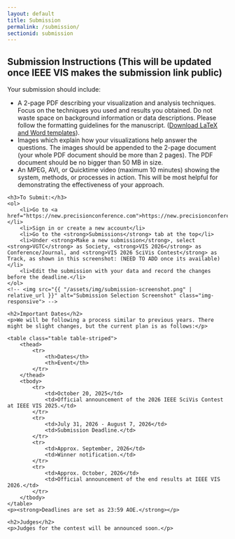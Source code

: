 ```yaml
---
layout: default
title: Submission
permalink: /submission/
sectionid: submission
---
```


<div class="container">
    <!-- <h1>Submission</h1> -->
    <h2>Submission Instructions (This will be updated once IEEE VIS makes the submission link public)</h2>
    <p>Your submission should include:</p>
    <ul>
        <li>A 2-page PDF describing your visualization and analysis techniques. Focus on the techniques you used and results you obtained. Do not waste space on background information or data descriptions. Please follow the formatting guidelines for the manuscript. (<a href="https://www.github.com">Download LaTeX and Word templates</a>).</li>
        <li>Images which explain how your visualizations help answer the questions. The images should be appended to the 2-page document (your whole PDF document should be more than 2 pages). The PDF document should be no bigger than 50 MB in size.</li>
        <li>An MPEG, AVI, or Quicktime video (maximum 10 minutes) showing the system, methods, or processes in action. This will be most helpful for demonstrating the effectiveness of your approach.</li>
    </ul>

    <h3>To Submit:</h3>
    <ol>
        <li>Go to <a href="https://new.precisionconference.com">https://new.precisionconference.com</a></li>
        <li>Sign in or create a new account</li>
        <li>Go to the <strong>Submissions</strong> tab at the top</li>
        <li>Under <strong>Make a new submission</strong>, select <strong>VGTC</strong> as Society, <strong>VIS 2026</strong> as Conference/Journal, and <strong>VIS 2026 SciVis Contest</strong> as Track, as shown in this screenshot: (NEED TO ADD once its available)</li>
        <li>Edit the submission with your data and record the changes before the deadline.</li>
    </ol>
    <!-- <img src="{{ "/assets/img/submission-screenshot.png" | relative_url }}" alt="Submission Selection Screenshot" class="img-responsive"> -->
    
    <h2>Important Dates</h2>
    <p>We will be following a process similar to previous years. There might be slight changes, but the current plan is as follows:</p>
    
    <table class="table table-striped">
        <thead>
            <tr>
                <th>Dates</th>
                <th>Event</th>
            </tr>
        </thead>
        <tbody>
            <tr>
                <td>October 20, 2025</td>
                <td>Official announcement of the 2026 IEEE SciVis Contest at IEEE VIS 2025.</td>
            </tr>
            <tr>
                <td>July 31, 2026 - August 7, 2026</td>
                <td>Submission Deadline.</td>
            </tr>
            <tr>
                <td>Approx. September, 2026</td>
                <td>Winner notification.</td>
            </tr>
            <tr>
                <td>Approx. October, 2026</td>
                <td>Official announcement of the end results at IEEE VIS 2026.</td>
            </tr>
        </tbody>
    </table>
    <p><strong>Deadlines are set as 23:59 AOE.</strong></p>

    <h2>Judges</h2>
    <p>Judges for the contest will be announced soon.</p>
</div>
